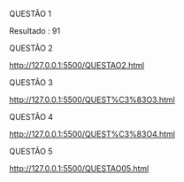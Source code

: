 
QUESTÃO 1

Resultado : 91


QUESTÃO 2 

http://127.0.0.1:5500/QUESTAO2.html


QUESTÃO 3

http://127.0.0.1:5500/QUEST%C3%83O3.html

QUESTÃO 4 

http://127.0.0.1:5500/QUEST%C3%83O4.html


QUESTÃO 5 

http://127.0.0.1:5500/QUESTAO05.html
